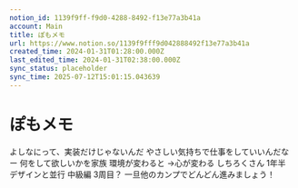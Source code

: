 ```yaml
---
notion_id: 1139f9ff-f9d0-4288-8492-f13e77a3b41a
account: Main
title: ぽもメモ
url: https://www.notion.so/1139f9fff9d042888492f13e77a3b41a
created_time: 2024-01-31T01:28:00.000Z
last_edited_time: 2024-01-31T02:38:00.000Z
sync_status: placeholder
sync_time: 2025-07-12T15:01:15.043639
---
```

# ぽもメモ

よしなにって、実装だけじゃないんだ
やさしい気持ちで仕事をしていいんだなー
何をして欲しいかを家族
環境が変わると
→心が変わる
しちろくさん
1年半
デザインと並行
中級編
3周目？
一旦他のカンプでどんどん進みましょう！